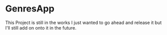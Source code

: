 # GenresApp
This Project is still in the works I just wanted to go ahead and release it but I'll still add on onto it in the future.
